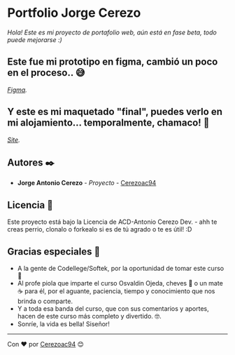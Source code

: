 # Portfolio Jorge Cerezo

_Hola! Este es mi proyecto de portafolio web, aún está en fase beta, todo puede mejorarse :)_


## Este fue mi prototipo en figma, cambió un poco en el proceso.. 😅
_[Figma](https://www.figma.com/file/NxUG9ko9Uv5AOfrSP62jSs/Untitled?node-id=0%3A1)._


## Y este es mi maquetado "final", puedes verlo en mi alojamiento... temporalmente, chamaco! 🚀

_[Site](https://antonio-cerezo-dev.netlify.app)._



## Autores ✒️

* **Jorge Antonio Cerezo** - *Proyecto* - [Cerezoac94](https://github.com/Cerezoac94)


## Licencia 📄

Este proyecto está bajo la Licencia de ACD-Antonio Cerezo Dev. - ahh te creas perrio, clonalo o forkealo si es de tú agrado o te es útil! :D


## Gracias especiales 🎁

* A la gente de Codellege/Softek, por la oportunidad de tomar este curso 📢
* Al profe piola que imparte el curso Osvaldin Ojeda, cheves 🍺 o un mate ☕ para él, por el aguante, paciencia, tiempo y conocimiento que nos brinda o comparte. 
* Y a toda esa banda del curso, que con sus comentarios y aportes, hacen de este curso más completo y divertido. 🤓.
* Sonríe, la vida es bella! Siseñor!


---
 Con ❤️ por [Cerezoac94](https://github.com/Cerezoac94) 😊


